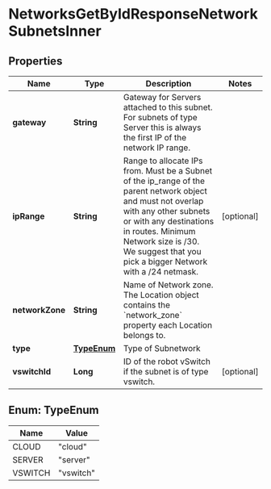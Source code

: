 

# NetworksGetByIdResponseNetworkSubnetsInner


## Properties

| Name | Type | Description | Notes |
|------------ | ------------- | ------------- | -------------|
|**gateway** | **String** | Gateway for Servers attached to this subnet. For subnets of type Server this is always the first IP of the network IP range. |  |
|**ipRange** | **String** | Range to allocate IPs from. Must be a Subnet of the ip_range of the parent network object and must not overlap with any other subnets or with any destinations in routes. Minimum Network size is /30. We suggest that you pick a bigger Network with a /24 netmask. |  [optional] |
|**networkZone** | **String** | Name of Network zone. The Location object contains the &#x60;network_zone&#x60; property each Location belongs to. |  |
|**type** | [**TypeEnum**](#TypeEnum) | Type of Subnetwork |  |
|**vswitchId** | **Long** | ID of the robot vSwitch if the subnet is of type vswitch. |  [optional] |



## Enum: TypeEnum

| Name | Value |
|---- | -----|
| CLOUD | &quot;cloud&quot; |
| SERVER | &quot;server&quot; |
| VSWITCH | &quot;vswitch&quot; |



